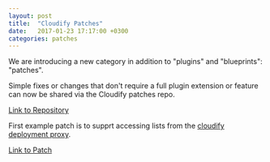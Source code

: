 ```yaml
---
layout: post
title:  "Cloudify Patches"
date:   2017-01-23 17:17:00 +0300
categories: patches
---
```


We are introducing a new category in addition to "plugins" and "blueprints": "patches".

Simple fixes or changes that don't require a full plugin extension or feature can now be shared via the Cloudify patches repo.

[Link to Repository](https://github.com/cloudify-examples/patches/)

First example patch is to supprt accessing lists from the [cloudify deployment proxy](https://github.com/cloudify-examples/cloudify-proxy-plugin).

[Link to Patch](https://github.com/cloudify-examples/patches/tree/master/cloudify/server/3.4/add-proxy-lists)
